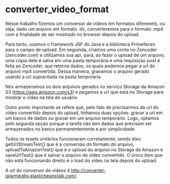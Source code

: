converter_video_format
======================

Nesse trabalho fizemos um conversor de vídeos em formatos diferenets, ou seja, dado um arquivo em formato .dv, converteremos para o formato .mp4 com a finalidade de ser mostrado no browser depois do upload.

Para tanto, usamos o framework JSF do Java e a biblioteca Primefaces para o campo de upload. Em seguinda, criamos uma conta no Zencoder (zencoder.com) e utilizamos sua api, para, ao fazer o upload de um arquivo, uma cópia dele é salva em uma pasta temporária e uma requisição post é feita ao Zencoder, que retorna dados, os quais podemos pegar a url do arquivo mp4 convertida. Dessa maneira, gravamos o arquivo gerado usando a url supracitada na pasta temporária. 

Nós armazenamos os dois arquivos gerados no serviço Storage da Amazon S3 (https://aws.amazon.com/s3) e pegamos a url que está no Storage para mostrar o vídeo na tela do usuário.

Outro ponto importante se refere que, pelo fato de precisarmos da url do vídeo convertido depois do upload, tínhamos duas opções: gravar a url em um banco de dados ou gravar em um arquivo temporário. Logo, optamos pelo segunda opção porque a tarefa não tem dados que precisam ser armazenados no banco permanentemente e por simplicidade.

Todos os tesets unitários funcionaram corretamente, sendo eles: getUrlStreamTest() que é a conversão do formato do arquivo, uploadToAmazonTest() que é o upload do arquivo no Storage da Amazon e saveUrlTest() que é salvar o arquivo de vídeo convertido. O único item que não está funcionando direito é o load do vídeo na tela depois do upload.

A url do conversor de vídeos é http://converter-iajwmjpgby.elasticbeanstalk.com/.

